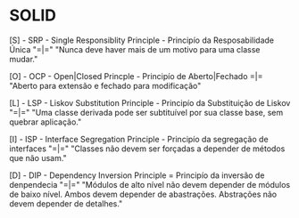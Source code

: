 # SOLID

[S] - SRP - Single Responsiblity Principle - Principío da Resposabilidade Única "=|="
"Nunca deve haver mais de um motivo para uma classe mudar."

[O] - OCP - Open|Closed Princple - Principío de Aberto|Fechado =|=
"Aberto para extensão e fechado para modificação"

[L] - LSP - Liskov Substitution Principle - Principío da Substituição de Liskov "=|="
"Uma classe derivada pode ser subtituível por sua classe base, sem quebrar aplicação."

[I] - ISP - Interface Segregation Principle - Principío da segregação de interfaces "=|="
"Classes não devem ser forçadas a depender de métodos que não usam."

[D] - DIP - Dependency Inversion Principle = Principío da inversão de denpendecia "=|="
"Módulos de alto nível não devem depender de módulos de baixo nível. Ambos devem depender de abastrações. Abstrações não devem depender de detalhes."
